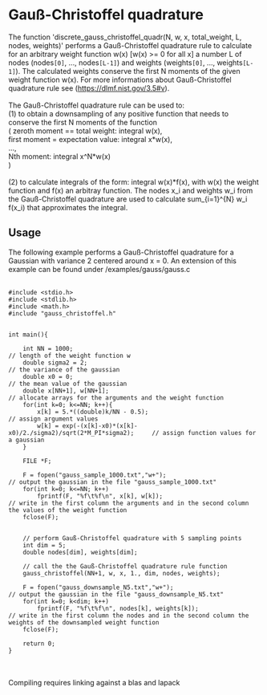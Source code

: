 # Gauß-Christoffel quadrature

The function 'discrete\_gauss\_christoffel\_quadr(N, w, x, total\_weight, L, nodes, weights)' performs a Gauß-Christoffel quadrature rule
to calculate for an arbitrary weight function w(x) [w(x) >= 0 for all x] a number L of nodes (nodes`[0]`, ..., nodes`[L-1]`) and 
weights (weights`[0]`, ..., weights`[L-1]`). The calculated weights conserve the first N moments of the given weight function w(x).
For more informations about Gauß-Christoffel quadrature rule see (https://dlmf.nist.gov/3.5#v).
<br />
<br />
The Gauß-Christoffel quadrature rule can be used to: <br />
(1) to obtain a downsampling of any positive function that needs to conserve the first
N moments of the function <br />
( zeroth moment == total weight: integral w(x), <br />
  first moment = expectation value: integral x\*w(x), <br />
  ..., <br />
  Nth moment: integral x^N\*w(x) <br />
)
<br />
<br />
(2) to calculate integrals of the form: integral w(x)\*f(x),  with w(x) the weight function and f(x) an arbitray function.
The nodes x\_i and weights w\_i from the Gauß-Christoffel quadrature are used to calculate sum\_{i=1}^{N} w\_i f(x\_i) that approximates
the integral.

## Usage
The following example performs a Gauß-Christoffel quadrature for a Gaussian with variance 2 centered around x = 0.
An extension of this example can be found under /examples/gauss/gauss.c
<br />
<br />
```
#include <stdio.h>
#include <stdlib.h>
#include <math.h>
#include "gauss_christoffel.h"


int main(){

    int NN = 1000;                                                          // length of the weight function w
    double sigma2 = 2;                                                      // the variance of the gaussian
    double x0 = 0;                                                          // the mean value of the gaussian
    double x[NN+1], w[NN+1];                                                // allocate arrays for the arguments and the weight function
    for(int k=0; k<=NN; k++){                                               
        x[k] = 5.*((double)k/NN - 0.5);                                     // assign argument values
        w[k] = exp(-(x[k]-x0)*(x[k]-x0)/2./sigma2)/sqrt(2*M_PI*sigma2);     // assign function values for a gaussian
    }

    FILE *F;

    F = fopen("gauss_sample_1000.txt","w+");                                // output the gaussian in the file "gauss_sample_1000.txt"
    for(int k=0; k<=NN; k++)                                                
        fprintf(F, "%f\t%f\n", x[k], w[k]);                                 // write in the first column the arguments and in the second column the values of the weight function
    fclose(F);


    // perform Gauß-Christoffel quadrature with 5 sampling points
    int dim = 5;
    double nodes[dim], weights[dim];

    // call the the Gauß-Christoffel quadrature rule function
    gauss_christoffel(NN+1, w, x, 1., dim, nodes, weights);

    F = fopen("gauss_downsample_N5.txt","w+");                              // output the gaussian in the file "gauss_downsample_N5.txt"
    for(int k=0; k<dim; k++)
        fprintf(F, "%f\t%f\n", nodes[k], weights[k]);                       // write in the first column the nodes and in the second column the weights of the downsampled weight function
    fclose(F);

    return 0;
}
```
<br />
<br />
Compiling requires linking against a blas and lapack
